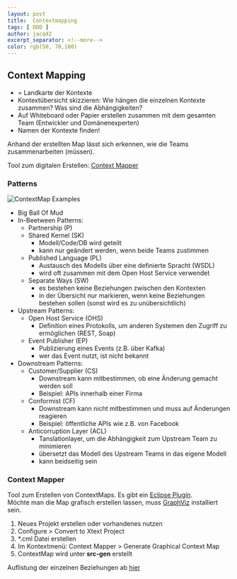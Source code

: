 ```yaml
---
layout: post
title:  Contextmapping
tags: [ DDD ]
author: jacq42
excerpt_separator: <!--more-->
color: rgb(50, 70,100)
---
```


<!--more-->

## Context Mapping

* = Landkarte der Kontexte
* Kontextübersicht skizzieren: Wie hängen die einzelnen Kontexte zusammen? Was sind die Abhängigkeiten?
* Auf Whiteboard oder Papier erstellen zusammen mit dem gesamten Team (Entwickler und Domänenexperten)
* Namen der Kontexte finden!

Anhand der erstellten Map lässt sich erkennen, wie die Teams zusammenarbeiten (müssen).

Tool zum digitalen Erstellen: [Context Mapper](https://contextmapper.org/)

### Patterns

![ContextMap Examples](/assets/img/jk/Examples_ContextMap.svg)

* Big Ball Of Mud
* In-Beetween Patterns:
	* Partnership (P)
	* Shared Kernel (SK)
		* Modell/Code/DB wird geteilt
		* kann nur geändert werden, wenn beide Teams zustimmen
	* Published Language (PL)
		* Austausch des Modells über eine definierte Spracht (WSDL)
		* wird oft zusammen mit dem Open Host Service verwendet
	* Separate Ways (SW)
		* es bestehen keine Beziehungen zwischen den Kontexten
		* in der Übersicht nur markieren, wenn keine Beziehungen bestehen sollen (sonst wird es zu unübersichtlich)
* Upstream Patterns:
	* Open Host Service (OHS)
		* Definition eines Protokolls, um anderen Systemen den Zugriff zu ermöglichen (REST, Soap)
	* Event Publisher (EP)
		* Publizierung eines Events (z.B. über Kafka)
    	* wer das Event nutzt, ist nicht bekannt
* Downstream Patterns:
	* Customer/Supplier (CS)
		* Downstream kann mitbestimmen, ob eine Änderung gemacht werden soll
		* Beispiel: APIs innerhalb einer Firma
	* Conformist (CF)
		* Downstream kann nicht mitbestimmen und muss auf Änderungen reagieren
		* Beispiel: öffentliche APIs wie z.B. von Facebook
	* Anticorruption Layer (ACL)
		* Tanslationlayer, um die Abhängigkeit zum Upstream Team zu minimieren
		* übersetzt das Modell des Upstream Teams in das eigene Modell
		* kann beidseitig sein
    	
### Context Mapper

Tool zum Erstellen von ContextMaps. Es gibt ein [Eclipse Plugin](https://marketplace.eclipse.org/content/context-mapper).\
Möchte man die Map grafisch erstellen lassen, muss [GraphViz](https://graphviz.org/) installiert sein.

1. Neues Projekt erstellen oder vorhandenes nutzen
2. Configure > Convert to Xtext Project
3. *.cml Datei erstellen
4. Im Kontextmenü: Context Mapper > Generate Graphical Context Map
5. ContextMap wird unter **src-gen** erstellt

Auflistung der einzelnen Beziehungen ab [hier](https://contextmapper.org/docs/language-reference/)